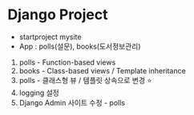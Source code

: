 # Django Project

- startproject mysite
- App : polls(설문), books(도서정보관리)

1. polls - Function-based views
2. books - Class-based views / Template inheritance
3. polls - 클래스형 뷰 / 템플릿 상속으로 변경 ⭐
4. logging 설정
5. Django Admin 사이트 수정 - polls